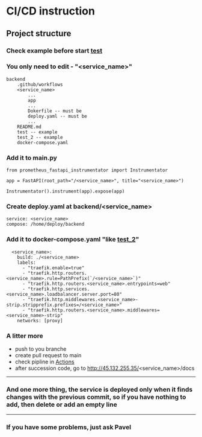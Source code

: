 # CI/CD instruction

## Project structure

### Check example before start [test](https://github.com/GoatsTEAM/backend/tree/main/test)

### You only need to edit - "<service_name>"

```
backend
    .github/workflows
    <service_name>
        ...
        app
        ...
        Dokerfile -- must be
        deploy.yaml -- must be
        ...
    README.md
    test -- example
    test_2 -- example
    docker-compose.yaml
```

### Add it to main.py 

```
from prometheus_fastapi_instrumentator import Instrumentator

app = FastAPI(root_path="/<service_name>", title="<service_name>")

Instrumentator().instrument(app).expose(app)
```
### Create deploy.yaml at backend/<service_name>
```
service: <service_name>
compose: /home/deploy/backend
```


### Add it to docker-compose.yaml "like [test_2](https://github.com/GoatsTEAM/backend/blob/main/docker-compose.yaml)"

```
  <service_name>:
    build: ./<service_name>
    labels:
      - "traefik.enable=true"
      - "traefik.http.routers.<service_name>.rule=PathPrefix(`/<service_name>`)"
      - "traefik.http.routers.<service_name>.entrypoints=web"
      - "traefik.http.services.<service_name>.loadbalancer.server.port=80"
      - "traefik.http.middlewares.<service_name>-strip.stripprefix.prefixes=/<service_name>"
      - "traefik.http.routers.<service_name>.middlewares=<service_name>-strip"
    networks: [proxy]
```
### A litter more
- push to you branche 
- create pull request to main
- check pipline in [Actions](https://github.com/GoatsTEAM/backend/actions)
- after succession code, go to http://45.132.255.35/<service_name>/docs
---
### And one more thing, the service is deployed only when it finds changes with the previous commit, so if you have nothing to add, then delete or add an empty line
---
### If you have some problems, just ask Pavel
